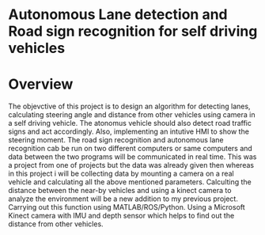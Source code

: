 # Autonomous Lane detection and Road sign recognition for self driving vehicles

# Overview
The objevctive of this project is to design an algorithm for detecting lanes, calculating steering angle and distance from other vehicles using camera in a self driving vehicle. The atonomus vehicle should also detect road traffic signs and act accordingly. Also, implementing an intutive HMI to show the steering moment.
The road sign recognition and autonomous lane recognition cab be run on two different computers or same computers and data between the two programs will be communicated in real time. This was a project from one of projects but the data was already given then whereas in this project i will be collecting data by mounting a camera on a real vehicle and calculating all the above mentioned parameters. 
Calculting the distance between the near-by vehicles and using a kinect camera to analyze the environment will be a new addition to my previous project.
Carrying out this function using MATLAB/ROS/Python.
Using a Microsoft Kinect camera with IMU and depth sensor which helps to find out the distance from other vehicles.


